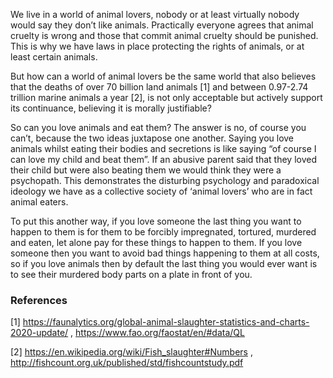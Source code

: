 We live in a world of animal lovers, nobody or at least virtually nobody would say they don’t like animals. Practically everyone agrees that animal cruelty is wrong and those that commit animal cruelty should be punished. This is why we have laws in place protecting the rights of animals, or at least certain animals. 

But how can a world of animal lovers be the same world that also believes that the deaths of over 70 billion land animals [1] and between 0.97-2.74 trillion marine animals a year [2], is not only acceptable but actively support its continuance, believing it is morally justifiable? 

So can you love animals and eat them? The answer is no, of course you can’t, because the two ideas juxtapose one another. Saying you love animals whilst eating their bodies and secretions is like saying “of course I can love my child and beat them”. If an abusive parent said that they loved their child but were also beating them we would think they were a psychopath. This demonstrates the disturbing psychology and paradoxical ideology we have as a collective society of ‘animal lovers’ who are in fact animal eaters. 

To put this another way, if you love someone the last thing you want to happen to them is for them to be forcibly impregnated, tortured, murdered and eaten, let alone pay for these things to happen to them. If you love someone then you want to avoid bad things happening to them at all costs, so if you love animals then by default the last thing you would ever want is to see their murdered body parts on a plate in front of you. 

### References

[1] https://faunalytics.org/global-animal-slaughter-statistics-and-charts-2020-update/ , https://www.fao.org/faostat/en/#data/QL

[2] https://en.wikipedia.org/wiki/Fish_slaughter#Numbers , http://fishcount.org.uk/published/std/fishcountstudy.pdf